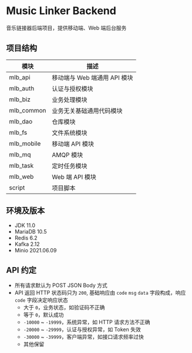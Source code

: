 # Music Linker Backend

音乐链接器后端项目，提供移动端、Web 端后台服务

## 项目结构

| 模块 | 描述 |
| ---- | ---- |
| mlb_api | 移动端与 Web 端通用 API 模块 |
| mlb_auth | 认证与授权模块 |
| mlb_biz | 业务处理模块 |
| mlb_common | 业务无关基础通用代码模块 |
| mlb_dao | 仓库模块 |
| mlb_fs | 文件系统模块 |
| mlb_mobile | 移动端 API 模块 |
| mlb_mq | AMQP 模块 |
| mlb_task | 定时任务模块 |
| mlb_web | Web 端 API 模块 |
| script | 项目脚本 |

## 环境及版本

- JDK 11.0
- MariaDB 10.5
- Redis 6.2
- Kafka 2.12
- Minio 2021.06.09

## API 约定

- 所有请求默认为 POST JSON Body 方式
- API 返回 HTTP 状态码只为 `200`, 基础响应由 `code` `msg` `data` 字段构成，响应 `code` 字段决定响应状态
  - 大于 `0`，业务状态，如验证码不正确
  - 等于 `0`，默认成功
  - `-10000` ~ `-19999`，系统异常，如 HTTP 请求方法不正确
  - `-20000` ~ `-29999`，认证与授权异常，如 Token 失效
  - `-30000` ~ `-39999`，客户端异常，如接口请求频率过快
  - 其他保留
